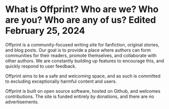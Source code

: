 <div class="text-center">
    <h1 class="flex flex-col">
        <span>What is Offprint?</span>
        <span class="text-lg text-zinc-600 dark:text-zinc-300">Who are we? Who are you? Who are any of us?</span>
        <span class="text-base text-zinc-600 dark:text-zinc-300 italic">Edited February 25, 2024</span>
    </h1>
</div>

Offprint is a community-focused writing site for fanfiction, original stories, and blog posts. Our goal is to provide a place where authors can form communities for their readers, promote themselves, and collaborate with other authors. We are constantly building up features to encourage this, and quickly respond to user feedback. 

Offprint aims to be a safe and welcoming space, and as such is committed to excluding exceptionally harmful content and users.

Offprint is built on open source software, hosted on Github, and welcomes contributions. The site is funded entirely by donations, and there are no advertisements.
